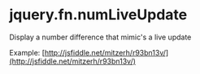 jquery.fn.numLiveUpdate
=======================

Display a number difference that mimic's a live update

Example:
[http://jsfiddle.net/mitzerh/r93bn13v/](http://jsfiddle.net/mitzerh/r93bn13v/)